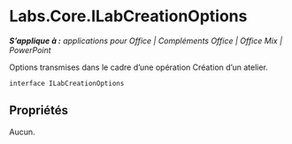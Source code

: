 
# <a name="labs.core.ilabcreationoptions"></a>Labs.Core.ILabCreationOptions

 _**S’applique à :** applications pour Office | Compléments Office | Office Mix | PowerPoint_

Options transmises dans le cadre d’une opération Création d’un atelier.

```
interface ILabCreationOptions
```


## <a name="properties"></a>Propriétés

Aucun.


